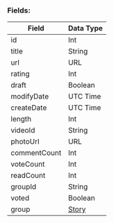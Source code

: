 ### Fields:

| Field | Data Type |
|-|-|
| id | Int |
| title | String |
| url | URL |
| rating | Int |
| draft | Boolean |
| modifyDate | UTC Time |
| createDate | UTC Time |
| length | Int |
| videoId | String |
| photoUrl | URL |
| commentCount | Int |
| voteCount | Int |
| readCount | Int |
| groupId | String |
| voted | Boolean |
| group | [Story](./Story.md) |